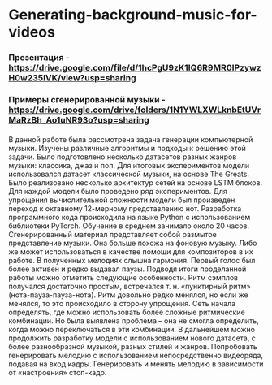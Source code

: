 # Generating-background-music-for-videos
### Презентация - https://drive.google.com/file/d/1hcPgU9zK1IQ6R9MR0IPzywzH0w235IVK/view?usp=sharing
### Примеры сгенерированной музыки - https://drive.google.com/drive/folders/1N1YWLXWLknbEtUVrMaRzBh_Ao1uNR93o?usp=sharing
#### 
В данной работе была рассмотрена задача генерации компьютерной музыки. Изучены различные алгоритмы и подходы к решению этой задачи. Было подготовлено несколько датасетов разных жанров музыки: классика, джаз и поп. Для итоговых экспериментов модели использовался датасет классической музыки, на основе The Greats. Было реализовано несколько архитектур сетей на основе LSTM блоков. Для каждой модели было проведено ряд экспериментов. Для упрощения вычислительной
сложности модели был произведен переход к октавному 12-мерному
представлению нот. Разработка программного кода происходила на языке
Python с использованием библиотеки PyTorch.
Обучение в среднем занимало около 20 часов. Сгенерированный
материал представляет собой размытое представление музыки. Она
больше похожа на фоновую музыку. Либо же может использоваться в
качестве помощи для композиторов в их работе. В полученных мелодиях
слышна гармония. Первый голос был более активен и редко выдавал
паузы.
Подводя итоги проделанной работы можно отметить следующие
особенности. Ритм сэмплов получался достаточно простым, встречался
т. н. «пунктирный ритм» (нота-пауза-пауза-нота). Ритм довольно редко
менялся, но если же менялся, то это происходило в сторону упрощения.
Сеть начала определять, где можно использовать более сложные
ритмические комбинации. Но была выявлена проблема – она не смогла
определить, когда можно переключаться в эти комбинации.
В дальнейшем можно продолжить разработку модели с
использованием нового датасета, с более разнообразной музыкой, разных
стилей и жанров. Попробовать генерировать мелодию с использованием
непосредственно видеоряда, подавая на вход кадры. Генерировать и
менять мелодию в зависимости от «настроения» стоп-кадр.
